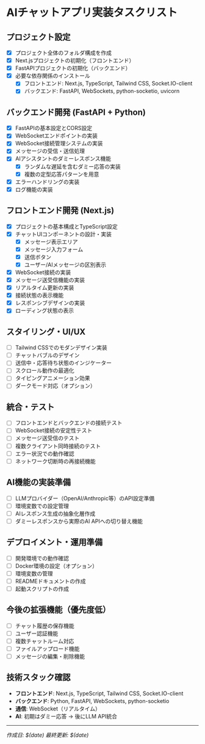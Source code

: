 # AIチャットアプリ実装タスクリスト

## プロジェクト設定
- [x] プロジェクト全体のフォルダ構成を作成
- [x] Next.jsプロジェクトの初期化（フロントエンド）
- [x] FastAPIプロジェクトの初期化（バックエンド）
- [x] 必要な依存関係のインストール
  - [x] フロントエンド: Next.js, TypeScript, Tailwind CSS, Socket.IO-client
  - [x] バックエンド: FastAPI, WebSockets, python-socketio, uvicorn

## バックエンド開発 (FastAPI + Python)
- [x] FastAPIの基本設定とCORS設定
- [x] WebSocketエンドポイントの実装
- [x] WebSocket接続管理システムの実装
- [x] メッセージの受信・送信処理
- [x] AIアシスタントのダミーレスポンス機能
  - [x] ランダムな遅延を含むダミー応答の実装
  - [x] 複数の定型応答パターンを用意
- [x] エラーハンドリングの実装
- [x] ログ機能の実装

## フロントエンド開発 (Next.js)
- [x] プロジェクトの基本構成とTypeScript設定
- [x] チャットUIコンポーネントの設計・実装
  - [x] メッセージ表示エリア
  - [x] メッセージ入力フォーム
  - [x] 送信ボタン
  - [x] ユーザー/AIメッセージの区別表示
- [x] WebSocket接続の実装
- [x] メッセージ送受信機能の実装
- [x] リアルタイム更新の実装
- [x] 接続状態の表示機能
- [x] レスポンシブデザインの実装
- [x] ローディング状態の表示

## スタイリング・UI/UX
- [ ] Tailwind CSSでのモダンデザイン実装
- [ ] チャットバブルのデザイン
- [ ] 送信中・応答待ち状態のインジケーター
- [ ] スクロール動作の最適化
- [ ] タイピングアニメーション効果
- [ ] ダークモード対応（オプション）

## 統合・テスト
- [ ] フロントエンドとバックエンドの接続テスト
- [ ] WebSocket接続の安定性テスト
- [ ] メッセージ送受信のテスト
- [ ] 複数クライアント同時接続のテスト
- [ ] エラー状況での動作確認
- [ ] ネットワーク切断時の再接続機能

## AI機能の実装準備
- [ ] LLMプロバイダー（OpenAI/Anthropic等）のAPI設定準備
- [ ] 環境変数での設定管理
- [ ] AIレスポンス生成の抽象化層作成
- [ ] ダミーレスポンスから実際のAI APIへの切り替え機能

## デプロイメント・運用準備
- [ ] 開発環境での動作確認
- [ ] Docker環境の設定（オプション）
- [ ] 環境変数の管理
- [ ] READMEドキュメントの作成
- [ ] 起動スクリプトの作成

## 今後の拡張機能（優先度低）
- [ ] チャット履歴の保存機能
- [ ] ユーザー認証機能
- [ ] 複数チャットルーム対応
- [ ] ファイルアップロード機能
- [ ] メッセージの編集・削除機能

## 技術スタック確認
- **フロントエンド**: Next.js, TypeScript, Tailwind CSS, Socket.IO-client
- **バックエンド**: Python, FastAPI, WebSockets, python-socketio
- **通信**: WebSocket（リアルタイム）
- **AI**: 初期はダミー応答 → 後にLLM API統合

---
*作成日: $(date)*
*最終更新: $(date)*
